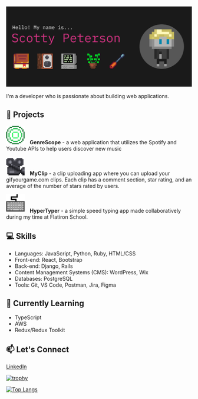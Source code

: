 <style>
.img-padding {
  padding-right: 10px;
}
</style>

[![MasterHead](./imgs/banner2.png)](https://www.scottypeterson.net/)

I'm a developer who is passionate about building web applications.

## 🚀 Projects

<img src="./imgs/GenreScope.gif" alt="GenreScope GIF" width="50" class="img-padding"> **GenreScope** - a web application that utilizes the Spotify and Youtube APIs to help users discover new music

<img src="./imgs/MyClip.gif" alt="MyClip GIF" width="50" class="img-padding"> **MyClip** - a clip uploading app where you can upload your gifyourgame.com clips. Each clip has a comment section, star rating, and an average of the number of stars rated by users.

<img src="./imgs/HyperTyper.gif" alt="HyperTyper GIF" width="50" class="img-padding"> **HyperTyper** - a simple speed typing app made collaboratively during my time at Flatiron School.

## 💻 Skills

- Languages: JavaScript, Python, Ruby, HTML/CSS
- Front-end: React, Bootstrap
- Back-end: Django, Rails
- Content Management Systems (CMS): WordPress, Wix
- Databases: PostgreSQL
- Tools: Git, VS Code, Postman, Jira, Figma

## 🌱 Currently Learning

- TypeScript
- AWS
- Redux/Redux Toolkit

## 📫 Let's Connect

[LinkedIn](https://www.linkedin.com/in/scotty-peterson/)

[![trophy](https://github-profile-trophy.vercel.app/?username=ryo-ma&theme=onedark)](https://github.com/ryo-ma/github-profile-trophy)

[![Top Langs](https://github-readme-stats.vercel.app/api/top-langs/?username=scottsdaaale)](https://github.com/anuraghazra/github-readme-stats)
